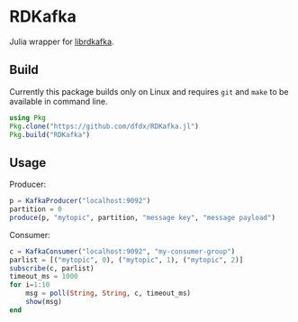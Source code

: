 # RDKafka

Julia wrapper for [librdkafka](https://github.com/edenhill/librdkafka).

## Build

Currently this package builds only on Linux and requires `git` and `make` to
be available in command line.

```julia
using Pkg
Pkg.clone("https://github.com/dfdx/RDKafka.jl")
Pkg.build("RDKafka")
```


## Usage


Producer:

```julia
p = KafkaProducer("localhost:9092")
partition = 0
produce(p, "mytopic", partition, "message key", "message payload")
```

Consumer:
```julia
c = KafkaConsumer("localhost:9092", "my-consumer-group")
parlist = [("mytopic", 0), ("mytopic", 1), ("mytopic", 2)]
subscribe(c, parlist)
timeout_ms = 1000
for i=1:10
    msg = poll(String, String, c, timeout_ms)
    show(msg)
end
```
